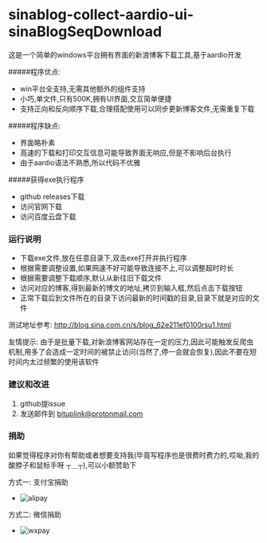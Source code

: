 # sinablog-collect-aardio-ui-sinaBlogSeqDownload
这是一个简单的windows平台拥有界面的新浪博客下载工具,基于aardio开发 

#####程序优点:  
* win平台全支持,无需其他额外的组件支持
* 小巧,单文件,只有500K,拥有UI界面,交互简单便捷
* 支持正向和反向顺序下载,合理搭配使用可以同步更新博客文件,无需重复下载

#####程序缺点:
* 界面略朴素
* 高速的下载和打印交互信息可能导致界面无响应,但是不影响后台执行
* 由于aardio语法不熟悉,所以代码不优雅

#####获得exe执行程序
* github releases下载
* 访问官网下载
* 访问百度云盘下载 

### 运行说明
* 下载exe文件,放在任意目录下,双击exe打开并执行程序
* 根据需要调整设置,如果网速不好可能导致连接不上,可以调整超时时长
* 根据需要调整下载顺序,默认从新往旧下载文件
* 访问对应的博客,得到最新的博文的地址,拷贝到输入框,然后点击下载按钮
* 正常下载后到文件所在的目录下访问最新的时间戳的目录,目录下就是对应的文件  

测试地址参考: http://blog.sina.com.cn/s/blog_62e211ef0100rsu1.html

友情提示: 由于是批量下载,对新浪博客网站存在一定的压力,因此可能触发反爬虫机制,用多了会造成一定时间的被禁止访问(当然了,停一会就会恢复),因此不要在短时间内太过频繁的使用该软件


### 建议和改进
1. github提issue
2. 发送邮件到 bituplink@protonmail.com


### 捐助
如果觉得程序对你有帮助或者想要支持我(毕竟写程序也是很费时费力的,哎呦,我的酸脖子和鼠标手呀 ┬＿┬),可以小额赞助下

方式一: 支付宝捐助
* ![alipay](http://www.bituplink.com/assets/img/alipay.png)

方式二: 微信捐助
* ![wxpay](http://www.bituplink.com/assets/img/wxpay.png)
